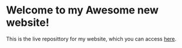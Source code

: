 # Welcome to my Awesome new website!
This is the live reposittory for my website, which you can access [here](hammers.me).
